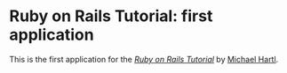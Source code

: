 # Ruby on Rails Tutorial: first application
This is the first application for the
[*Ruby on Rails Tutorial*](http://railstutorial.org)
by [Michael Hartl](http://michaelhartl.com).